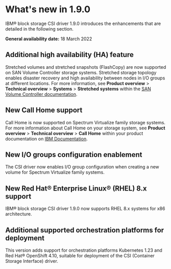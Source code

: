 # What's new in 1.9.0

IBM® block storage CSI driver 1.9.0 introduces the enhancements that are detailed in the following section.

**General availability date:** 18 March 2022

## Additional high availability (HA) feature

Stretched volumes and stretched snapshots (FlashCopy) are now supported on SAN Volume Controller storage systems. Stretched storage topology enables disaster recovery and high availability between nodes in I/O groups at different locations. For more information, see **Product overview** > **Technical overview** > **Systems** > **Stretched systems** within the [SAN Volume Controller documentation](https://www.ibm.com/docs/en/sanvolumecontroller).

## New Call Home support

Call Home is now supported on Spectrum Virtualize family storage systems. For more information about Call Home on your storage system, see **Product overview** > **Technical overview** > **Call Home** within your product documentation on [IBM Documentation](https://www.ibm.com/docs).

## New I/O groups configuration enablement

The CSI driver now enables I/O group configuration when creating a new volume for Spectrum Virtualize family systems.

## New Red Hat® Enterprise Linux® (RHEL) 8.x support

IBM® block storage CSI driver 1.9.0 now supports RHEL 8.x systems for x86 architecture.

## Additional supported orchestration platforms for deployment

This version adds support for orchestration platforms Kubernetes 1.23 and Red Hat® OpenShift 4.10, suitable for deployment of the CSI (Container Storage Interface) driver.